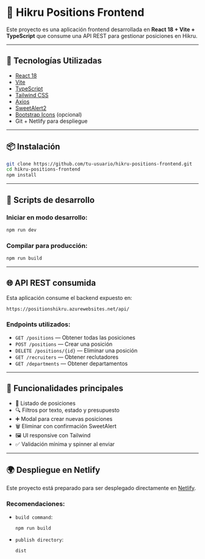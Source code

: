 # 🧭 Hikru Positions Frontend

Este proyecto es una aplicación frontend desarrollada en **React 18 + Vite + TypeScript** que consume una API REST para gestionar posiciones en Hikru.

---

## 🚀 Tecnologías Utilizadas

- [React 18](https://react.dev/)
- [Vite](https://vitejs.dev/)
- [TypeScript](https://www.typescriptlang.org/)
- [Tailwind CSS](https://tailwindcss.com/)
- [Axios](https://axios-http.com/)
- [SweetAlert2](https://sweetalert2.github.io/)
- [Bootstrap Icons](https://icons.getbootstrap.com/) (opcional)
- Git + Netlify para despliegue

---

## 📦 Instalación

```bash
git clone https://github.com/tu-usuario/hikru-positions-frontend.git
cd hikru-positions-frontend
npm install
```

---

## 🧪 Scripts de desarrollo

### Iniciar en modo desarrollo:

```bash
npm run dev
```

### Compilar para producción:

```bash
npm run build
```

---

## 🌐 API REST consumida

Esta aplicación consume el backend expuesto en:

```
https://positionshikru.azurewebsites.net/api/
```

### Endpoints utilizados:

- `GET /positions` — Obtener todas las posiciones
- `POST /positions` — Crear una posición
- `DELETE /positions/{id}` — Eliminar una posición
- `GET /recruiters` — Obtener reclutadores
- `GET /departments` — Obtener departamentos

---

## 🧰 Funcionalidades principales

- 📄 Listado de posiciones
- 🔍 Filtros por texto, estado y presupuesto
- ➕ Modal para crear nuevas posiciones
- 🗑 Eliminar con confirmación SweetAlert
- 🖼 UI responsive con Tailwind
- ✅ Validación mínima y spinner al enviar

---

## 🌍 Despliegue en Netlify

Este proyecto está preparado para ser desplegado directamente en [Netlify](https://netlify.com/).

### Recomendaciones:

- `build command`:  
  ```
  npm run build
  ```

- `publish directory`:  
  ```
  dist
  ```


